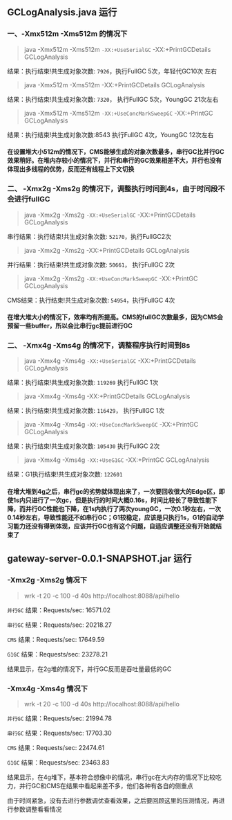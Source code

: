 ## GCLogAnalysis.java 运行
### 一、-Xmx512m -Xms512m 的情况下
> java -Xmx512m -Xms512m `-XX:+UseSerialGC` -XX:+PrintGCDetails GCLogAnalysis

结果：执行结束!共生成对象次数: `7926`，执行FullGC 5次，年轻代GC10次 左右
> java -Xmx512m -Xms512m -XX:+PrintGCDetails GCLogAnalysis

结果：执行结束!共生成对象次数: `7320`， 执行FullGC 5次，YoungGC 21次左右

> java -Xmx512m -Xms512m `-XX:+UseConcMarkSweepGC` -XX:+PrintGC GCLogAnalysis

结果：执行结束!共生成对象次数:8543 执行FullGC 4次，YoungGC 12次左右

#### 在设置堆大小512m的情况下，CMS能够生成的对象次数最多，串行GC比并行GC效果稍好。在堆内存较小的情况下，并行和串行的GC效果相差不大，并行也没有体现出多线程的优势，反而还有线程上下文切换

### 二、 -Xmx2g -Xms2g 的情况下，调整执行时间到4s，由于时间段不会进行fullGC
> java -Xmx2g -Xms2g `-XX:+UseSerialGC` -XX:+PrintGCDetails GCLogAnalysis

串行结果：执行结束!共生成对象次数: `52170`，执行FullGC2次
> java -Xmx2g -Xms2g -XX:+PrintGCDetails GCLogAnalysis

并行结果：执行结束!共生成对象次数: `50661`， 执行FullGC 2次
> java -Xmx2g -Xms2g `-XX:+UseConcMarkSweepGC` -XX:+PrintGC GCLogAnalysis

CMS结果：执行结束!共生成对象次数: `54954`，执行FullGC 4次

#### 在增大堆大小的情况下，效率均有所提高。CMS的fullGC次数最多，因为CMS会预留一些buffer，所以会比串行gc提前进行GC


### 二、 -Xmx4g -Xms4g 的情况下，调整程序执行时间到8s
> java -Xmx4g -Xms4g `-XX:+UseSerialGC` -XX:+PrintGCDetails GCLogAnalysis

结果：执行结束!共生成对象次数: `119269` 执行FullGC 1次
> java -Xmx4g -Xms4g -XX:+PrintGCDetails GCLogAnalysis

结果：执行结束!共生成对象次数: `116429`， 执行FullGC 1次

> java -Xmx4g -Xms4g `-XX:+UseConcMarkSweepGC` -XX:+PrintGC GCLogAnalysis

结果：执行结束!共生成对象次数: `105430` 执行FullGC 2次

> java -Xmx4g -Xms4g `-XX:+UseG1GC` -XX:+PrintGC GCLogAnalysis

结果：G1执行结束!共生成对象次数: `122601`

#### 在增大堆到4g之后，串行gc的劣势就体现出来了，一次要回收很大的Edge区，即使1s内只进行了一次gc，但是执行的时间大概0.16s，时间比较长了导致性能下降，而并行GC性能也下降，在1s内执行了两次youngGC，一次0.1秒左右，一次0.14秒左右，导致性能还不如串行GC；G1较稳定，应该是只执行1s，G1的自动学习能力还没有得到体现，应该并行GC也有这个问题，自适应调整还没有开始就结束了


## gateway-server-0.0.1-SNAPSHOT.jar 运行

### -Xmx2g -Xms2g 情况下
> wrk -t 20 -c 100 -d 40s http://localhost:8088/api/hello

`并行GC` 结果：Requests/sec:  16571.02

`串行GC` 结果：Requests/sec:  20218.27

`CMS` 结果：Requests/sec:  17649.59

`G1GC` 结果：Requests/sec:  23278.21

结果显示，在2g堆的情况下，并行GC反而是吞吐量最低的GC

### -Xmx4g -Xms4g 情况下
> wrk -t 20 -c 100 -d 40s http://localhost:8088/api/hello

`并行GC` 结果：Requests/sec:  21994.78

`串行GC` 结果：Requests/sec:  17703.30

`CMS` 结果：Requests/sec:  22474.61

`G1GC` 结果：Requests/sec:  23463.83

结果显示，在4g堆下，基本符合想像中的情况，串行gc在大内存的情况下比较吃力，并行GC和CMS在结果中看起来差不多，他们各种有各自的侧重点


由于时间紧急，没有去进行参数调优查看效果，之后要回顾这里的压测情况，再进行参数调整看看情况